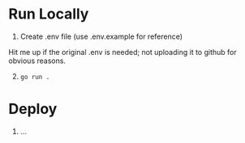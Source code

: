 # Run Locally

1. Create .env file (use .env.example for reference)

Hit me up if the original .env is needed; not uploading it to github for obvious reasons.

2. `go run .`

# Deploy

1. ...
